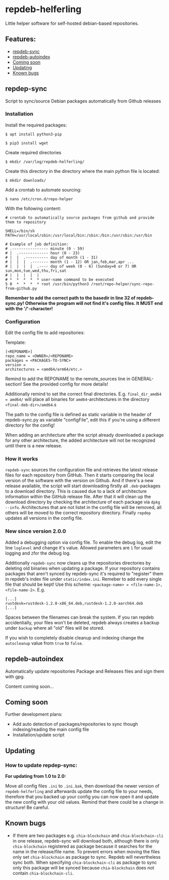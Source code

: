 # repdeb-helferling
Little helper software for self-hosted debian-based repositories.

## Features:
* [repdeb-sync](#repdep-sync)
* [repdeb-autoindex](#repdeb-autoindex)
* [Coming soon](#coming-soon)
* [Updating](#updating)
* [Known bugs](#known-bugs)

## repdep-sync 

Script to sync/source Debian packages automatically from Github releases

### Installation
Install the required packages:
```
$ apt install python3-pip
```
```
$ pip3 install wget
```
Create required directories
```
$ mkdir /var/log/repdeb-helferling/
```
Create this directory in the directory where the main python file is located:
```
$ mkdir downloads/
```

Add a crontab to automate sourcing:
```
$ nano /etc/cron.d/repo-helper
```
With the following content:
```
# crontab to automatically source packages from github and provide them to repository 

SHELL=/bin/sh
PATH=/usr/local/sbin:/usr/local/bin:/sbin:/bin:/usr/sbin:/usr/bin

# Example of job definition:
# .---------------- minute (0 - 59)
# |  .------------- hour (0 - 23)
# |  |  .---------- day of month (1 - 31)
# |  |  |  .------- month (1 - 12) OR jan,feb,mar,apr ...
# |  |  |  |  .---- day of week (0 - 6) (Sunday=0 or 7) OR sun,mon,tue,wed,thu,fri,sat
# |  |  |  |  |
# *  *  *  *  * user-name command to be executed
5 0  *  *  *  * root /usr/bin/python3 /root/repo-helper/sync-repo-from-github.py
```
**Remember to add the correct path to the basedir in line 32 of repdeb-sync.py! Otherwise the program will not find it's config files. It MUST end with the '/'-character!**

### Configuration
Edit the config file to add repositories:

Template:
```
[<REPONAME>]
repo_name = <OWNER>/<REPONAME>
packages = <PACKAGES-TO-SYNC>
version = 
architectures = <amd64/arm64/etc.>
```
Remind to add the REPONAME to the remote_sources line in GENERAL-section!
See the provided config for more details!

Additionally remind to set the correct final directories. E.g. ```final_dir_amd64 = amd64/``` will place all binaries for ```amd64```-architectures in the directory ```<final-deb-dir>/amd64```.s

The path to the config file is defined as static variable in the header of repdeb-sync.py as variable "configFile", edit this if you're using a different directory for the config!

When adding an architecture after the script already downloaded a package for any other architecture, the added architecture will not be recognized until there is a new release. 

### How it works
```repdeb-sync``` sources the configuration file and retrieves the latest release files for each repository from GitHub. Then it starts comparing the local version of the software with the version on Github. And if there's a new release available, the script will start downloading firstly all ```.deb```-packages to a download directory. This is caused due to a lack of architecture information within the GitHub release file. After that it will clean up the download directory by checking the architecture of each package via ```dpkg --info```. Architectures that are not listet in the config file will be removed, all others will be moved to the correct repository directory. Finally ```repdep``` updates all versions in the config file.

### New since version 2.0.0
Added a debugging option via config file. To enable the debug log, edit the line ```loglevel``` and change it's value. Allowed parameters are ```1``` for usual logging and ```2```for the debug log.

Additionally ```repdeb-sync``` now cleans up the repositories directories by deleting old binaries when updating a package. If your repository contains packages that aren't synced by repdeb-sync it's required to "register" them in repdeb's index file under ```static/index.ini```. Remeber to add every single file that should be kept! Use this scheme: ```<package-name> = <file-name-1>,<file-name-2>```. E.g.
```
[...]
rustdesk=rustdesk-1.2.0-x86_64.deb,rustdesk-1.2.0-aarch64.deb
[...]
```
Spaces between the filenames can break the system.
If you ran repdeb accidentially, your files won't be deleted, repdeb always creates a backup under ```backup``` where all "old" files will be stored.

If you wish to completely disable cleanup and indexing change the ```autocleanup``` value from ```true``` to ```false```.

## repdeb-autoindex
Automatically update repositories Package and Releases files and sign them with gpg.

Content coming soon...

## Coming soon
Further development plans:
* Add auto detection of packages/repositories to sync though indexing/reading the main config file
* Installation/update script

## Updating
### How to update repdep-sync:
**For updating from 1.0 to 2.0:**

Move all config files ```.ini``` to ```.ini.bak```, then download the newer version of ```repdeb-helferling``` and afterwards update the config file to your needs, therefore that you backed up your config you can now open it and update the new config with your old values. Remind that there could be a change in structure! Be careful.

## Known bugs
* If there are two packages e.g. ```chia-blockchain``` and ```chia-blockchain-cli``` in one release, repdeb-sync will download both, although there is only ```chia-blockchain``` registered as package because it searches for the name in the release/file name. To prevent errors when moving the files only set ```chia-blockchain``` as package to sync. Repdeb will nevertheless sync both. When specifying ```chia-blockchain-cli``` as package to sync only this package will be synced because ```chia-blockchain``` does not contain ```chia-blockchain-cli```.
